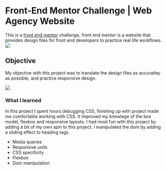 # Front-End Mentor Challenge | Web Agency Website
This is a [front end mentor](https://frontendmentor.io) challenge, front end mentor is a website that provides
design files for front end developers to practice real life workflows.
![](./Creative-desktop.gif)


## Objective
My objective with this project was to translate the design files as accuratley as possible, and practice responsive design.


![](./Creative-mobile.gif)


   
### What I learned
In this project I spent hours debugging CSS, finishing up with project made me comfortable working with CSS.
It improved my knowlege of the box model, flexbox and responsive layouts. I had most fun with this project by adding a bit of my own spin 
to this project. I manipulated the dom by adding a sliding effect to heading tags.


+ Media queries
+ Responsive units
+ CSS specificity
+ Flexbox
+ Dom manipulation
  
    

    